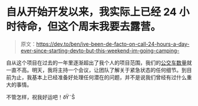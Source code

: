 # 自从开始开发以来，我实际上已经 24 小时待命，但这个周末我要去露营。

> 原文：<https://dev.to/ben/ive-been-de-facto-on-call-24-hours-a-day-ever-since-starting-devto-but-this-weekend-im-going-camping->

自从这个项目在过去的一年里逐渐超出了我个人的项目范围，我们的[公交车数量](https://dev.to/lukebearl/the-bus-factor)就一直不高。明天，我将主持一个会议，让团队了解关于紧急状态的任何细节。到目前为止，我基本上已经准备好处理任何潜在的问题，并不是说我们曾经有过什么重大的事情。

不管怎样，祝我好运吧！ðŸ˜Š